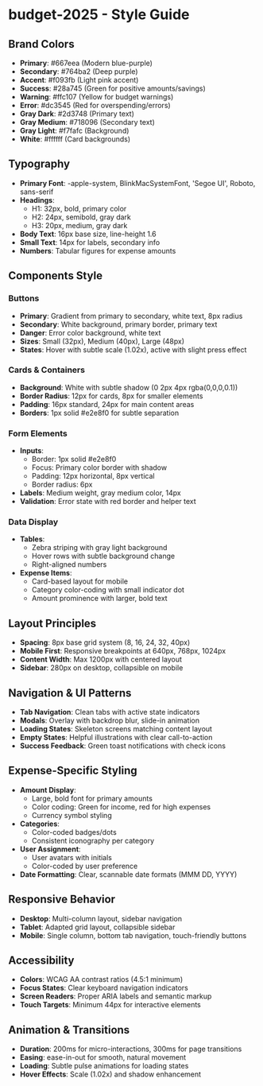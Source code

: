 # budget-2025 - Style Guide

## Brand Colors
- **Primary**: #667eea (Modern blue-purple)
- **Secondary**: #764ba2 (Deep purple)
- **Accent**: #f093fb (Light pink accent)
- **Success**: #28a745 (Green for positive amounts/savings)
- **Warning**: #ffc107 (Yellow for budget warnings)
- **Error**: #dc3545 (Red for overspending/errors)
- **Gray Dark**: #2d3748 (Primary text)
- **Gray Medium**: #718096 (Secondary text)
- **Gray Light**: #f7fafc (Background)
- **White**: #ffffff (Card backgrounds)

## Typography
- **Primary Font**: -apple-system, BlinkMacSystemFont, 'Segoe UI', Roboto, sans-serif
- **Headings**: 
  - H1: 32px, bold, primary color
  - H2: 24px, semibold, gray dark
  - H3: 20px, medium, gray dark
- **Body Text**: 16px base size, line-height 1.6
- **Small Text**: 14px for labels, secondary info
- **Numbers**: Tabular figures for expense amounts

## Components Style

### Buttons
- **Primary**: Gradient from primary to secondary, white text, 8px radius
- **Secondary**: White background, primary border, primary text
- **Danger**: Error color background, white text
- **Sizes**: Small (32px), Medium (40px), Large (48px)
- **States**: Hover with subtle scale (1.02x), active with slight press effect

### Cards & Containers
- **Background**: White with subtle shadow (0 2px 4px rgba(0,0,0,0.1))
- **Border Radius**: 12px for cards, 8px for smaller elements
- **Padding**: 16px standard, 24px for main content areas
- **Borders**: 1px solid #e2e8f0 for subtle separation

### Form Elements
- **Inputs**: 
  - Border: 1px solid #e2e8f0
  - Focus: Primary color border with shadow
  - Padding: 12px horizontal, 8px vertical
  - Border radius: 6px
- **Labels**: Medium weight, gray medium color, 14px
- **Validation**: Error state with red border and helper text

### Data Display
- **Tables**: 
  - Zebra striping with gray light background
  - Hover rows with subtle background change
  - Right-aligned numbers
- **Expense Items**:
  - Card-based layout for mobile
  - Category color-coding with small indicator dot
  - Amount prominence with larger, bold text

## Layout Principles
- **Spacing**: 8px base grid system (8, 16, 24, 32, 40px)
- **Mobile First**: Responsive breakpoints at 640px, 768px, 1024px
- **Content Width**: Max 1200px with centered layout
- **Sidebar**: 280px on desktop, collapsible on mobile

## Navigation & UI Patterns
- **Tab Navigation**: Clean tabs with active state indicators
- **Modals**: Overlay with backdrop blur, slide-in animation
- **Loading States**: Skeleton screens matching content layout
- **Empty States**: Helpful illustrations with clear call-to-action
- **Success Feedback**: Green toast notifications with check icons

## Expense-Specific Styling
- **Amount Display**: 
  - Large, bold font for primary amounts
  - Color coding: Green for income, red for high expenses
  - Currency symbol styling
- **Categories**: 
  - Color-coded badges/dots
  - Consistent iconography per category
- **User Assignment**: 
  - User avatars with initials
  - Color-coded by user preference
- **Date Formatting**: Clear, scannable date formats (MMM DD, YYYY)

## Responsive Behavior
- **Desktop**: Multi-column layout, sidebar navigation
- **Tablet**: Adapted grid layout, collapsible sidebar
- **Mobile**: Single column, bottom tab navigation, touch-friendly buttons

## Accessibility
- **Colors**: WCAG AA contrast ratios (4.5:1 minimum)
- **Focus States**: Clear keyboard navigation indicators
- **Screen Readers**: Proper ARIA labels and semantic markup
- **Touch Targets**: Minimum 44px for interactive elements

## Animation & Transitions
- **Duration**: 200ms for micro-interactions, 300ms for page transitions
- **Easing**: ease-in-out for smooth, natural movement
- **Loading**: Subtle pulse animations for loading states
- **Hover Effects**: Scale (1.02x) and shadow enhancement